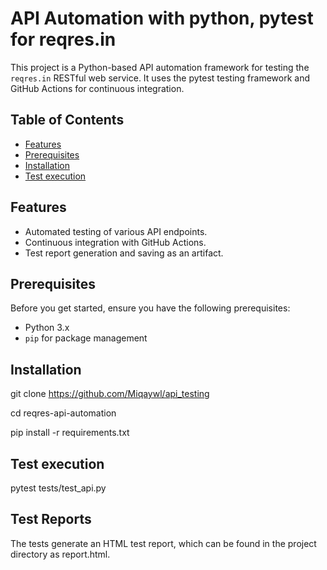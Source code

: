 # API Automation with python, pytest for reqres.in

This project is a Python-based API automation framework for testing the `reqres.in` RESTful web service. It uses the pytest testing framework and GitHub Actions for continuous integration.

## Table of Contents

- [Features](#features)
- [Prerequisites](#prerequisites)
- [Installation](#installation)
- [Test execution](#runtests)

## Features

- Automated testing of various API endpoints.
- Continuous integration with GitHub Actions.
- Test report generation and saving as an artifact.

## Prerequisites

Before you get started, ensure you have the following prerequisites:

- Python 3.x
- `pip` for package management

## Installation

git clone https://github.com/Miqaywl/api_testing

cd reqres-api-automation

pip install -r requirements.txt


## Test execution

pytest tests/test_api.py

## Test Reports
The tests generate an HTML test report, which can be found in the project directory as report.html.
